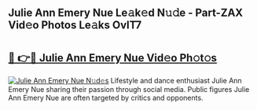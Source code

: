 ## Julie Ann Emery Nue Le𝚊k𝚎d N𝚞𝚍e - Part-ZAX Vid𝚎o Photos Le𝚊ks OvIT7

# <h2><a href="http://fb3c128.evod.top/?m=Julie+Ann+Emery+Nue">🔗 👉🔴 Julie Ann Emery Nue Vid𝚎o Ph𝚘t𝚘s</a></h2>

[![Julie Ann Emery Nue N𝚞d𝚎s](https://i.imgur.com/8V9OHl7.gif)](http://fb3c128.evod.top/?m=Julie+Ann+Emery+Nue)
Lifestyle and dance enthusiast Julie Ann Emery Nue sharing their passion through social media. Public figures Julie Ann Emery Nue are often targeted by critics and opponents. 

